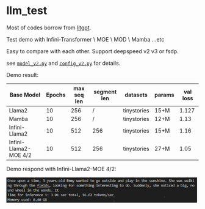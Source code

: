 # llm_test
 
Most of codes borrow from [litgpt](https://github.com/Lightning-AI/litgpt).

Test demo with Infini-Transformer \ MOE \ MOD \ Mamba ...etc<br> 
 
Easy to compare with each other. Support deepspeed v2 v3 or fsdp.


see [`model_v2.py`](litgpt/model_v2.py) and [`config_v2.py`](litgpt/config_v2.py) for details.


Demo result:

| Base Model             | Epochs | max seq len | segment len | datasets    |  params   |  val loss   |
|------------------------|--------|-------------|-------------|-------------|-----------|-------------|
| Llama2                 | 10     | 256         | /           | tinystories |  15+M     | 1.127       |
| Mamba                  | 10     | 256         | /           | tinystories |  12+M     | 1.13       |
| Infini-Llama2          | 10     | 512         | 256         | tinystories |  15+M     | 1.16        |
| Infini-Llama2-MOE 4/2  | 10     | 512         | 256         | tinystories |  27+M     | 1.05        |


Demo respond with Infini-Llama2-MOE 4/2:  


<img src="./assets/test.png" alt="sample" width="500">
